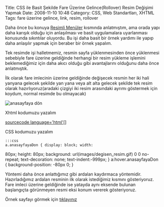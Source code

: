 Title: CSS ile Basit Şekilde Fare Üzerine Gelince(Rollover) Resim Değişimi Yapmak
Date: 2008-11-10 10:48
Category: CSS, Web Standartları, XHTML
Tags: fare üzerine gelince, link, resim, rollover

Daha önce bu konuya [Resimli Menüler][] kısmında anlatmıştım, ama orada
yapı daha karışık olduğu için anlaşılması ve basit uygulamalara
uyarlanması konusunda sıkıntılar oluyordu. Bu işi daha basit bir örnek
yardımı ile yapıp daha anlaşılır yapmak için beraber bir örnek yapalım.

Tek resimde işi halletmemiz, resmin sayfa yüklenmesinden önce yüklenmesi
sebebiyle fare üzerine geldiğinde herhangi bir resim yükleme işlemini
beklemediğimiz için daha akıcı olduğu gibi avantajlarını olduğunu daha
önce anlatmıştık.

İlk olarak fare imlecinin üzerine geldiğinde değişecek resmin her iki
hali yanyana gelecek şekilde yan yana veya alt alta gelecek şekilde tek
resim olarak hazırlıyoruz(aradaki çizgiyi iki resim arasındaki ayrımı
göstermek için koydum, normal resimde bu olmayacak)

![anasayfaya dön][]

Xhtml kodumuzu yazalım

[sourcecode language='html'][Ana Sayfaya Dön][]

CSS kodumuzu yazalım

	:::css
	a.anasayfayaDon { display: block; width:
80px; height: 80px; background: url(images/degisen_resim.gif) 0 0
no-repeat; text-decoration: none; text-indent:-999px; }
a:hover.anasayfayaDon { background-position: -80px 0; }

Yöntemi daha önce anlattığımız gibi ardalan kaydırmaca yöntemidir.
Hazırladığımız ardalan resminin ilk olarak istediğimiz kısmını
gösteriyoruz. Fare imleci üzerine geldiğinde ise yatayda aynı eksende
bulunan başlangıçta görünmeyen resmi eksi konum vererek gösteriyoruz.

Örnek sayfayı görmek için [tıklayınız][]

</p>

  [Resimli Menüler]: http://www.fatihhayrioglu.com/css-ile-menu-olusturmak-v-resimli-menuler
    "Resimli Menüler"
  [anasayfaya dön]: /images/mak_degisen_resim.gif
  [Ana Sayfaya Dön]: anasayfa.htm
  [tıklayınız]: /dokumanlar/fare_degisen_resim.html
